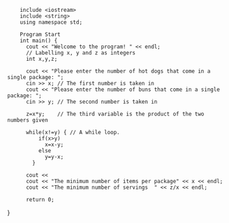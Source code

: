 
        include <iostream>
        include <string>
        using namespace std;

        Program Start
        int main() {
          cout << "Welcome to the program! " << endl;
          // Labelling x, y and z as integers
          int x,y,z;

          cout << "Please enter the number of hot dogs that come in a single package: ";
          cin >> x;	// The first number is taken in
          cout << "Please enter the number of buns that come in a single package: ";
          cin >> y;	// The second number is taken in

          z=x*y;	// The third variable is the product of the two numbers given

          while(x!=y) {	// A while loop.
              if(x>y)	
                x=x-y;	
              else		
                y=y-x;	
            }

          cout << 
          cout << "The minimum number of items per package" << x << endl;	
          cout << "The minimum number of servings  " << z/x << endl;	

          return 0;

}       
